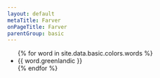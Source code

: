 ```yaml
---
layout: default
metaTitle: Farver
onPageTitle: Farver
parentGroup: basic
---
```


<ul>
{% for word in site.data.basic.colors.words %}
  <li>
      {{ word.greenlandic }}
  </li>
{% endfor %}
</ul>